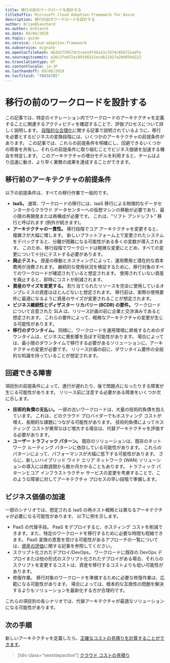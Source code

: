 ```yaml
---
title: 移行の前のワークロードを設計する
titleSuffix: Microsoft Cloud Adoption Framework for Azure
description: 移行の前のワークロードを設計する
author: BrianBlanchard
ms.author: brblanch
ms.date: 04/04/2019
ms.topic: guide
ms.service: cloud-adoption-framework
ms.subservice: migrate
ms.openlocfilehash: d62b2f5957dc5cee19f462e3c7d74c85672eadfe
ms.sourcegitcommit: a26c27ed72ac89198231ec4b11917a20d03bd222
ms.translationtype: HT
ms.contentlocale: ja-JP
ms.lasthandoff: 09/06/2019
ms.locfileid: "70834785"
---
```

# <a name="architect-workloads-prior-to-migration"></a>移行の前のワークロードを設計する

この記事では、特定のイテレーション内でワークロードのアーキテクチャを定義することに関連するアクティビティを確認することで、評価プロセスについて詳しく説明します。 [段階的な合理化](../../../digital-estate/rationalize.md)に関する記事で説明されているように、移行を必要とするビジネスの変換段階には、いくつかのアーキテクチャの前提条件があります。 この記事では、これらの前提条件を明確にし、回避できるいくつかの障害を共有し、それらの前提条件に取り組むことでビジネス価値を加速する機会を特定します。 このアーキテクチャの増分モデルを利用すると、チームはより迅速に動き、より早く業務の成果を達成することができます。

## <a name="architecture-assumptions-prior-to-migration"></a>移行前のアーキテクチャの前提条件

以下の前提条件は、すべての移行作業で一般的です。

- **IaaS。** 通常、ワークロードの移行には、IaaS 移行による物理的なデータセンターからクラウド データセンターへの仮想マシンの移動が必要であり、最小限の再開発または再構成が必要です。 これは、"リフト アンドシフト" 移行と呼ばれます (例外が続きます)。
- **アーキテクチャの一貫性。** 移行段階でコア アーキテクチャを変更すると、複雑さが大幅に増します。 新しいプラットフォーム上で変更されたシステムをデバッグすると、分離が困難になる可能性がある多くの変数が導入されます。 このため、移行段階でワークロードは軽微な変更にとどめ、すべての変更について十分にテストする必要があります。
- **廃止テスト。** 資産の移動とホスティングによって、運用費用と潜在的な資本費用が消費されます。 継続的な使用状況を検証するために、移行対象のすべてのワークロードが確認されていると想定されます。 使用されていない資産を廃止すると、即時にコストが削減されます。
- **資産のサイズを変更する。** 割り当てられたリソースを完全に使用しているオンプレミスの資産はほとんどないと想定されます。 移行前は、実際の使用要件に最適になるように資産のサイズが変更されることが想定されます。
- **ビジネス継続性とディザスター リカバリー (BCDR) の要件。** ワークロードについて合意された SLA は、リリース計画の前に企業と交渉済みであると想定されます。 これらの要件によって、軽微なアーキテクチャの変更が生じる可能性があります。
- **移行のダウンタイム。** 同様に、ワークロードを運用環境に昇格するためのダウンタイムは、ビジネスに悪影響を及ぼす可能性があります。 場合によっては、最小限のダウンタイムで移行する必要があるソリューションに、アーキテクチャの変更が必要です。 リリース計画の前に、ダウンタイム要件の全般的な知識を持っていることが想定されます。

## <a name="roadblocks-that-can-be-avoided"></a>回避できる障害

項目別の前提条件によって、進行が遅れたり、後で問題点になったりする障害が生じる可能性があります。 リリース前に注意する必要がある障害をいくつか次に示します。

- **技術的負債の支払い。** 一部の古いワークロードは、大量の技術的負債を抱えています。 これは、どのクラウド プロバイダーでもホスティング コストが増え、長期的な課題につながる可能性があります。 技術的負債によってホスティング コストが異常なほど増大する場合は、代替アーキテクチャを評価する必要があります。
- **ユーザー トラフィック パターン。** 既存のソリューションは、既存のネットワーク ルーティング パターンに依存している可能性があります。 これらのパターンによって、パフォーマンスが大幅に低下する可能性があります。 さらに、新しいハイブリッド ワイド エリア ネットワーク (WAN) ソリューションの導入には数週間から数か月かかることもあります。 トラフィック パターンとコア インフラストラクチャ サービスの変更を考慮することで、このような障害に対してアーキテクチャ プロセスの早い段階で準備します。

## <a name="accelerating-business-value"></a>ビジネス価値の加速

一部のシナリオでは、想定される IaaS の再ホスト戦略とは異なるアーキテクチャが必要になる可能性があります。 以下に例を示します。

- PaaS の代替手段。 PaaS をデプロイすると、ホスティング コストを削減できます。また、特定のワークロードを移行するために必要な時間も短縮できます。 PaaS 変換の恩恵を受ける可能性があるアプローチの一覧については、[資産の評価](./evaluate.md)に関する記事を参照してください。
- スクリプト化されたデプロイ/DevOps。 ワークロードに既存の DevOps デプロイまたは他の形式のスクリプト化されたデプロイがある場合、それらのスクリプトを変更するコストは、資産を移行するコストよりも低い可能性があります。
- 修復作業。 移行対象のワークロードを準備するために必要な修復作業は、広範になる可能性があります。 場合によっては、根本的な互換性の問題を解決するよりもソリューションを最新化する方が合理的です。

これらの項目別の各シナリオでは、代替アーキテクチャが最適なソリューションになる可能性があります。

## <a name="next-steps"></a>次の手順

新しいアーキテクチャを定義したら、[正確なコストの見積りを計算することができます](./estimate.md)。

> [!div class="nextstepaction"]
> [クラウド コストの見積り](./estimate.md)
